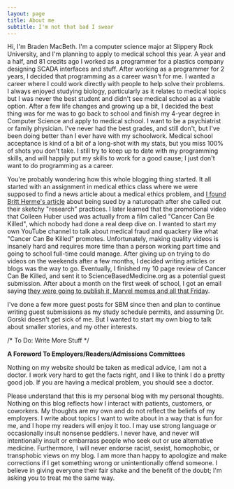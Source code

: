 ```yaml
---
layout: page
title: About me
subtitle: I'm not that bad I swear
---
```


Hi, I'm Braden MacBeth. I'm a computer science major at Slippery Rock University, and I'm planning to apply to medical school this year. A year and a half, and 81 credits ago I worked as a programmer for a plastics company designing SCADA interfaces and stuff. After working as a programmer for 2 years, I decided that programming as a career wasn't for me. I wanted a career where I could work directly with people to help solve their problems. I always enjoyed studying biology, particularly as it relates to medical topics but I was never the best student and didn't see medical school as a viable option. After a few life changes and growing up a bit, I decided the best thing was for me was to go back to school and finish my 4-year degree in Computer Science and apply to medical school. I want to be a psychiatrist or family physician. I've never had the best grades, and still don't, but I've been doing better than I ever have with my schoolwork. Medical school acceptance is kind of a bit of a long-shot with my stats, but you miss 100% of shots you don't take. I still try to keep up to date with my programming skills, and will happily put my skills to work for a good cause; I just don't want to do programming as a career. 

You're probably wondering how this whole blogging thing started. It all started with an assignment in medical ethics class where we were supposed to find a news article about a medical ethics problem, and [I found Britt Herme's article](https://www.naturopathicdiaries.com/colleen-huber-cancer-quack-legal-thuggery/) about being sued by a naturopath after  she called out their sketchy "research" practices. I later learned that the promotional video that Colleen Huber used was actually from a film called "Cancer Can Be Killed", which nobody had done a real deep dive on. I wanted to start my own YouTube channel to talk about medical fraud and quackery like what "Cancer Can Be Killed" promotes. Unfortunately, making quality videos is insanely hard and requires more time than a person working part time and going to school full-time could manage. After giving up on trying to do videos on the weekends after a few months, I decided writing articles or blogs was the way to go. Eventually, I finished my 10 page review of Cancer Can Be Killed, and sent it to ScienceBasedMedicine.org as a potential guest submission. After about a month on the first week of school, I got an email saying [they were going to publish it, Marvel memes and all that Friday](https://sciencebasedmedicine.org/bad-documentary-review-cancer-can-be-killed/). 

I've done a few more guest posts for SBM since then and plan to continue writing guest submissions as my study schedule permits, and assuming Dr. Gorski doesn't get sick of me. But I wanted to start my own blog to talk about smaller stories, and my other interests. 

/* To Do: Write More Stuff */

**A Foreword To Employers/Readers/Admissions Committees**

Nothing on my website should be taken as medical advice, I am not a doctor. I work very hard to get the facts right, and I like to think I do a pretty good job. If you are having a medical problem, you should see a doctor. 

Please understand that this is my personal blog with my personal thoughts. Nothing on this blog reflects how I interact with patients, customers, or coworkers. My thoughts are my own and do not reflect the beliefs of my employers. I write about topics I want to write about in a way that is fun for me, and I hope my readers will enjoy it too. I may use strong language or occasionally insult nonsense peddlers. I never have, and never will intentionally insult or embarrass people who seek out or use alternative medicine. Furthermore, I will never endorse racist, sexist, homophobic, or transphobic views on my blog. I am more than happy to apologize and make corrections if I get something wrong or unintentionally offend someone. I believe in giving everyone their fair shake and the benefit of the doubt; I'm asking you to treat me the same way.  
